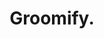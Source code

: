 ---
layout: /src/layouts/CaseStudyLayout.astro
title: Groomify.
theme: retro
color: text-neutral

description: Lorem, ipsum dolor sit amet consectetur adipisicing elit. Nulla dolorum vel id debitis ullam neque nihil dignissimos saepe architecto laborum commodi ad possimus eveniet provident, nemo magni, perspiciatis laudantium atque!
role: full-stack, branding, ux/ui
year: 2022
client: Robert Kugler

isoione: /groomify-hand.png
isoitwo: /groomify-ipad.png
isoithree: /macbook.webp

challenge: the challenge.
challengeOne: Lorem, ipsum dolor sit amet consectetur adipisicing elit. Nulla dolorum vel id debitis ullam neque nihil dignissimos saepe architecto laborum commodi ad possimus eveniet provident, nemo magni, perspiciatis laudantium atque!
challengeTwo: Lorem, ipsum dolor sit amet consectetur adipisicing elit. Nulla dolorum vel id debitis ullam neque nihil dignissimos saepe architecto laborum commodi ad possimus eveniet provident, nemo magni, perspiciatis laudantium atque!

istione: /groomify-pricing.png
istitwo: /groomify-rating.png
istithree: /groomify-contact.png

solution: the solution.
solutionOne: Lorem, ipsum dolor sit amet consectetur adipisicing elit. Nulla dolorum vel id debitis ullam neque nihil dignissimos saepe architecto laborum commodi ad possimus eveniet provident, nemo magni, perspiciatis laudantium atque!
solutionTwo: Lorem, ipsum dolor sit amet consectetur adipisicing elit. Nulla dolorum vel id debitis ullam neque nihil dignissimos saepe architecto laborum commodi ad possimus eveniet provident, nemo magni, perspiciatis laudantium atque!
solutionThree: Lorem, ipsum dolor sit amet consectetur adipisicing elit. Nulla dolorum vel id debitis ullam neque nihil dignissimos saepe architecto laborum commodi ad possimus eveniet provident, nemo magni
video: /yaba-video.webm

waveOne: /gw-one.svg
waveTwo: /gw-two.svg

takeaway: main takeaways.
takeawayOne: Lorem, ipsum dolor sit amet consectetur adipisicing elit. Nulla dolorum vel id debitis ullam neque nihil dignissimos saepe architecto laborum commodi ad possimus eveniet provident, nemo magni,
takeawayTwo: Lorem, ipsum dolor sit amet consectetur adipisicing elit. Nulla dolorum vel id debitis ullam neque nihil dignissimos saepe architecto laborum commodi ad possimus eveniet provident, nemo magni, 

next: /case-studies/yaba
previous: /case-studies/never-without-another
---